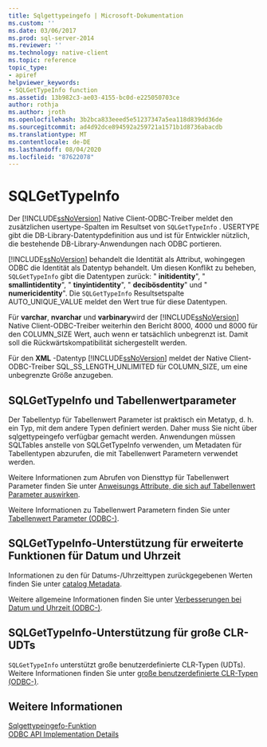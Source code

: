 ```yaml
---
title: Sqlgettypeingefo | Microsoft-Dokumentation
ms.custom: ''
ms.date: 03/06/2017
ms.prod: sql-server-2014
ms.reviewer: ''
ms.technology: native-client
ms.topic: reference
topic_type:
- apiref
helpviewer_keywords:
- SQLGetTypeInfo function
ms.assetid: 13b982c3-ae03-4155-bc0d-e225050703ce
author: rothja
ms.author: jroth
ms.openlocfilehash: 3b2bca833eeed5e51237347a5ea118d839dd36de
ms.sourcegitcommit: ad4d92dce894592a259721a1571b1d8736abacdb
ms.translationtype: MT
ms.contentlocale: de-DE
ms.lasthandoff: 08/04/2020
ms.locfileid: "87622078"
---
```

# <a name="sqlgettypeinfo"></a>SQLGetTypeInfo
  Der [!INCLUDE[ssNoVersion](../../includes/ssnoversion-md.md)] Native Client-ODBC-Treiber meldet den zusätzlichen usertype-Spalten im Resultset von `SQLGetTypeInfo` . USERTYPE gibt die DB-Library-Datentypdefinition aus und ist für Entwickler nützlich, die bestehende DB-Library-Anwendungen nach ODBC portieren.  
  
 [!INCLUDE[ssNoVersion](../../includes/ssnoversion-md.md)] behandelt die Identität als Attribut, wohingegen ODBC die Identität als Datentyp behandelt. Um diesen Konflikt zu beheben, `SQLGetTypeInfo` gibt die Datentypen zurück: " **initidentity**", " **smallintidentity**", " **tinyintidentity**", " **decibösdentity**" und " **numericidentity**". Die `SQLGetTypeInfo` Resultsetspalte AUTO_UNIQUE_VALUE meldet den Wert true für diese Datentypen.  
  
 Für **varchar**, **nvarchar** und **varbinary**wird der [!INCLUDE[ssNoVersion](../../includes/ssnoversion-md.md)] Native Client-ODBC-Treiber weiterhin den Bericht 8000, 4000 und 8000 für den COLUMN_SIZE Wert, auch wenn er tatsächlich unbegrenzt ist. Damit soll die Rückwärtskompatibilität sichergestellt werden.  
  
 Für den **XML** -Datentyp [!INCLUDE[ssNoVersion](../../includes/ssnoversion-md.md)] meldet der Native Client-ODBC-Treiber SQL_SS_LENGTH_UNLIMITED für COLUMN_SIZE, um eine unbegrenzte Größe anzugeben.  
  
## <a name="sqlgettypeinfo-and-table-valued-parameters"></a>SQLGetTypeInfo und Tabellenwertparameter  
 Der Tabellentyp für Tabellenwert Parameter ist praktisch ein Metatyp, d. h. ein Typ, mit dem andere Typen definiert werden. Daher muss Sie nicht über sqlgettypeingefo verfügbar gemacht werden. Anwendungen müssen SQLTables anstelle von SQLGetTypeInfo verwenden, um Metadaten für Tabellentypen abzurufen, die mit Tabellenwert Parametern verwendet werden.  
  
 Weitere Informationen zum Abrufen von Diensttyp für Tabellenwert Parameter finden Sie unter [Anweisungs Attribute, die sich auf Tabellenwert Parameter auswirken](../native-client-odbc-table-valued-parameters/statement-attributes-that-affect-table-valued-parameters.md).  
  
 Weitere Informationen zu Tabellenwert Parametern finden Sie unter [Tabellenwert Parameter &#40;ODBC-&#41;](../native-client-odbc-table-valued-parameters/table-valued-parameters-odbc.md).  
  
## <a name="sqlgettypeinfo-support-for-enhanced-date-and-time-features"></a>SQLGetTypeInfo-Unterstützung für erweiterte Funktionen für Datum und Uhrzeit  
 Informationen zu den für Datums-/Uhrzeittypen zurückgegebenen Werten finden Sie unter [catalog Metadata](../native-client-odbc-date-time/metadata-catalog.md).  
  
 Weitere allgemeine Informationen finden Sie unter [Verbesserungen bei Datum und Uhrzeit &#40;ODBC-&#41;](../native-client-odbc-date-time/date-and-time-improvements-odbc.md).  
  
## <a name="sqlgettypeinfo-support-for-large-clr-udts"></a>SQLGetTypeInfo-Unterstützung für große CLR-UDTs  
 `SQLGetTypeInfo` unterstützt große benutzerdefinierte CLR-Typen (UDTs). Weitere Informationen finden Sie unter [große benutzerdefinierte CLR-Typen &#40;ODBC-&#41;](../native-client/odbc/large-clr-user-defined-types-odbc.md).  
  
## <a name="see-also"></a>Weitere Informationen  
 [Sqlgettypeingefo-Funktion](https://go.microsoft.com/fwlink/?LinkId=59356)   
 [ODBC API Implementation Details](odbc-api-implementation-details.md)  
  
  
